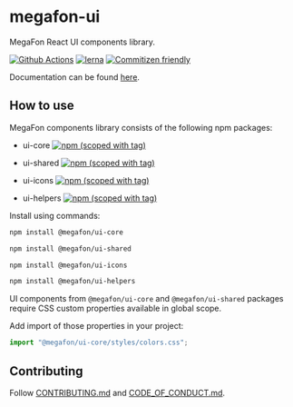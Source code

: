 # megafon-ui

MegaFon React UI components library.

[![Github Actions](https://github.com/MegafonWebLab/megafon-ui/workflows/megafon-ui%20CI/badge.svg)](https://github.com/MegafonWebLab/megafon-ui/actions)
[![lerna](https://img.shields.io/badge/maintained%20with-lerna-cc00ff.svg)](https://lerna.js.org/)
[![Commitizen friendly](https://img.shields.io/badge/commitizen-friendly-brightgreen.svg)](http://commitizen.github.io/cz-cli/)

Documentation can be found [here](https://ui.megafon.ru/intro).

## How to use

MegaFon components library consists of the following npm packages:

- ui-core
[![npm (scoped with tag)](https://img.shields.io/npm/v/@megafon/ui-core/latest?label=%40megafon%2Fui-core)](https://www.npmjs.com/package/@megafon/ui-core/v/latest)


- ui-shared
[![npm (scoped with tag)](https://img.shields.io/npm/v/@megafon/ui-shared/latest?label=%40megafon%2Fui-shared)](https://www.npmjs.com/package/@megafon/ui-shared/v/latest)


- ui-icons
[![npm (scoped with tag)](https://img.shields.io/npm/v/@megafon/ui-icons/latest?label=%40megafon%2Fui-icons)](https://www.npmjs.com/package/@megafon/ui-icons/v/latest)


- ui-helpers
[![npm (scoped with tag)](https://img.shields.io/npm/v/@megafon/ui-helpers/latest?label=%40megafon%2Fui-helpers)](https://www.npmjs.com/package/@megafon/ui-helpers/v/latest)

Install using commands:

```bash
npm install @megafon/ui-core
```
```bash
npm install @megafon/ui-shared
```
```bash
npm install @megafon/ui-icons
```
```bash
npm install @megafon/ui-helpers
```

UI components from `@megafon/ui-core` and `@megafon/ui-shared` packages require CSS custom properties available in
global scope.

Add import of those properties in your project:

```ts
import "@megafon/ui-core/styles/colors.css";
```

## Contributing

Follow [CONTRIBUTING.md](https://github.com/MegafonWebLab/megafon-ui/blob/master/CONTRIBUTING.md) and [CODE_OF_CONDUCT.md](https://github.com/MegafonWebLab/megafon-ui/blob/master/CODE_OF_CONDUCT.md).
